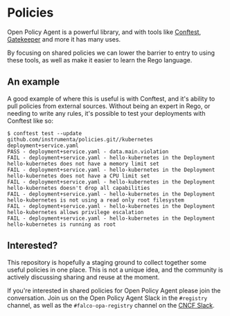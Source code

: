 # Policies

Open Policy Agent is a powerful library, and with tools like [Conftest](https://github.com/instrumenta/conftest),
[Gatekeeper](https://github.com/open-policy-agent/gatekeeper) and more it has many uses.

By focusing on shared policies we can lower the barrier to entry to using these tools, as well as make it easier to
learn the Rego language.


## An example

A good example of where this is useful is with Conftest, and it's ability to pull policies from external sources.
Without being an expert in Rego, or needing to write any rules, it's possible to test your deployments with Conftest like so:

```console
$ conftest test --update github.com/instrumenta/policies.git//kubernetes deployment+service.yaml
PASS - deployment+service.yaml - data.main.violation
FAIL - deployment+service.yaml - hello-kubernetes in the Deployment hello-kubernetes does not have a memory limit set
FAIL - deployment+service.yaml - hello-kubernetes in the Deployment hello-kubernetes does not have a CPU limit set
FAIL - deployment+service.yaml - hello-kubernetes in the Deployment hello-kubernetes doesn't drop all capabilities
FAIL - deployment+service.yaml - hello-kubernetes in the Deployment hello-kubernetes is not using a read only root filesystem
FAIL - deployment+service.yaml - hello-kubernetes in the Deployment hello-kubernetes allows privilege escalation
FAIL - deployment+service.yaml - hello-kubernetes in the Deployment hello-kubernetes is running as root
```

## Interested?

This repository is hopefully a staging ground to collect together some useful policies in one place. This is not a unique idea,
and the community is actively discussing sharing and reuse at the moment.

If you're interested in shared policies for Open Policy Agent please join the conversation. Join us on the Open Policy Agent
Slack in the `#registry` channel, as well as the `#falco-opa-registry` channel on the [CNCF Slack](https://slack.cncf.io/).
